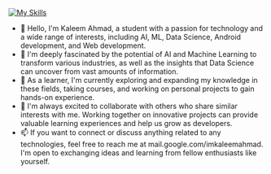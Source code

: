 [![My Skills](https://skillicons.dev/icons?i=js,html,css,wasm,py,r,kotlin,java,nodejs,react,c,cpp,photoshop,ruby,tensorflow)](https://skillicons.dev)
  
- 👋 Hello, I'm Kaleem Ahmad, a student with a passion for technology and a wide range of interests, including AI, ML, Data Science, Android development, and Web development.
- 👀 I'm deeply fascinated by the potential of AI and Machine Learning to transform various industries, as well as the insights that Data Science can uncover from vast amounts of information.
- 🌱 As a learner, I'm currently exploring and expanding my knowledge in these fields, taking courses, and working on personal projects to gain hands-on experience.
- 💞️ I'm always excited to collaborate with others who share similar interests with me. Working together on innovative projects can provide valuable learning experiences and help us grow as developers.
- 📫 If you want to connect or discuss anything related to any technologies, feel free to reach me at mail.google.com/imkaleemahmad. I'm open to exchanging ideas and learning from fellow enthusiasts like yourself.
